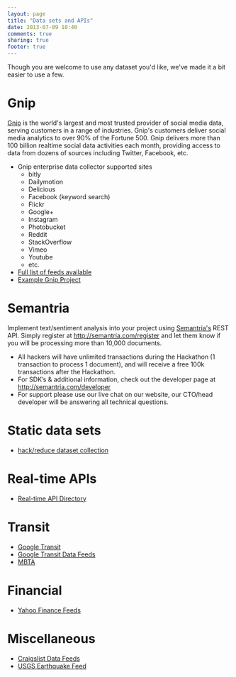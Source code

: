 ```yaml
---
layout: page
title: "Data sets and APIs"
date: 2013-07-09 10:40
comments: true
sharing: true
footer: true
---
```


Though you are welcome to use any dataset you'd like, we've made it a bit easier to use a few.


# Gnip

[Gnip](http://gnip.com) is the world's largest and most trusted provider of social media data, serving customers in a range of industries. Gnip's customers deliver social media analytics to over 90% of the Fortune 500. Gnip delivers more than 100 billion realtime social data activities each month, providing access to data from dozens of sources including Twitter, Facebook, etc. 


*  Gnip enterprise data collector supported sites
    *  bitly
    *  Dailymotion
    *  Delicious
    *  Facebook (keyword search)
    *  Flickr
    *  Google+
    *  Instagram
    *  Photobucket
    *  Reddit
    *  StackOverflow
    *  Vimeo
    *  Youtube
    *  etc.
*   [Full list of feeds available](http://support.gnip.com/customer/portal/articles/499176-feed-info)
*   [Example Gnip Project](https://github.com/hackreduce/storm-hackathon/tree/master/GnipEDCStream)

# Semantria

Implement text/sentiment analysis into your project using [Semantria's](semantria.com/register) REST API. Simply register at http://semantria.com/register and let them know if you will be processing more than 10,000 documents.

*   All hackers will have unlimited transactions during the Hackathon (1 transaction to process 1 document), and will receive a free 100k transactions after the Hackathon.
*   For SDK’s & additional information, check out the developer page at http://semantria.com/developer
*   For support please use our live chat on our website, our CTO/head developer will be answering all technical questions.

# Static data sets
*   [hack/reduce dataset collection](https://github.com/hackreduce/Hackathon/tree/master/datasets)

# Real-time APIs

*   [Real-time API Directory](http://blog.programmableweb.com/2012/04/17/62-real-time-apis-twitter-thrutu-and-pusher/)

# Transit
*   [Google Transit](https://developers.google.com/transit/community)
*   [Google Transit Data Feeds](http://code.google.com/p/googletransitdatafeed/wiki/PublicFeeds)
*   [MBTA](http://www.mbta.com/rider_tools/developers/default.asp?id=22393)

# Financial
*   [Yahoo Finance Feeds](http://finance.yahoo.com/news/rssindex/)

# Miscellaneous
*   [Craigslist Data Feeds](http://www.craigslist.org/about/rss)
*   [USGS Earthquake Feed](http://earthquake.usgs.gov/earthquakes/feed/v1.0/)